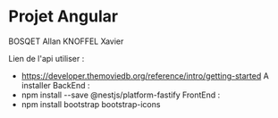 ﻿# Projet Angular 
BOSQET Allan
KNOFFEL Xavier

Lien de l'api utiliser :
  - https://developer.themoviedb.org/reference/intro/getting-started
A installer
BackEnd :
  - npm install --save @nestjs/platform-fastify
FrontEnd :
 - npm install bootstrap bootstrap-icons

